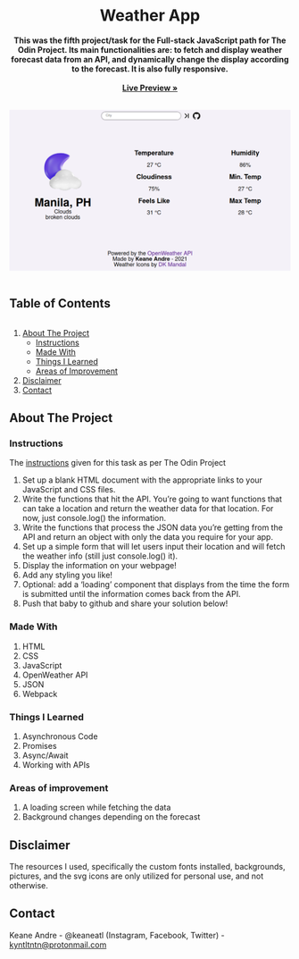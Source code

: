 <p align="center">
  <h1 align="center">Weather App</h1>
  <p align="center">
    <strong>This was the fifth project/task for the Full-stack JavaScript path for The Odin Project. Its main functionalities are: to fetch and display weather forecast data from an API, and dynamically change the display according to the forecast. It is also fully responsive.</strong>
     <br /><br />
    <a href="https://keaneatl.github.io/weather-app/" target="_blank"><strong>Live Preview »</strong></a>
    <br /><br />
  </p>
</p>

<a href="https://keaneatl.github.io/weather-app/" target="_blank"><img src="./dist/icons/preview.png" alt="Todo List App Live Preview"></a>

<h2 style="display: inline-block">Table of Contents</h2>
<ol>
  <li>
    <a href="#about-the-project">About The Project</a>
    <ul>
      <li><a href="#instructions">Instructions</a></li>
      <li><a href="#made-with">Made With</a></li>
      <li><a href="#things-i-learned">Things I Learned</a></li>
      <li><a href="#areas-of-improvement">Areas of Improvement</a></li>
    </ul>
  </li>

  <li><a href="#disclaimer">Disclaimer</a></li>
  <li><a href="#contact">Contact</a></li>
</ol>

## About The Project

### Instructions

The <a href="https://www.theodinproject.com/paths/full-stack-javascript/courses/javascript/lessons/weather-app">instructions</a> given for this task as per The Odin Project

1. Set up a blank HTML document with the appropriate links to your JavaScript and CSS files.
2. Write the functions that hit the API. You’re going to want functions that can take a location and return the weather data for that location. For now, just console.log() the information.
3. Write the functions that process the JSON data you’re getting from the API and return an object with only the data you require for your app.
4. Set up a simple form that will let users input their location and will fetch the weather info (still just console.log() it).
5. Display the information on your webpage!
6. Add any styling you like!
7. Optional: add a ‘loading’ component that displays from the time the form is submitted until the information comes back from the API.
8. Push that baby to github and share your solution below!

### Made With

1. HTML
2. CSS
3. JavaScript
4. OpenWeather API
5. JSON
6. Webpack

### Things I Learned

1. Asynchronous Code
2. Promises
3. Async/Await
4. Working with APIs

### Areas of improvement

1. A loading screen while fetching the data
2. Background changes depending on the forecast

## Disclaimer

The resources I used, specifically the custom fonts installed, backgrounds, pictures, and the svg icons are only utilized for personal use, and not otherwise.

## Contact

Keane Andre - @keaneatl (Instagram, Facebook, Twitter) - <a href="mailto:kyntltntn@protonmail.com">kyntltntn@protonmail.com</a>
